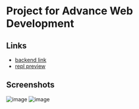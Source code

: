 # Project for Advance Web Development
## Links
- [backend link](https://github.com/ptrckstuns/lubotics-backend)
- [repl preview](https://lubotics.jyybril.repl.co/)

## Screenshots
![image](https://user-images.githubusercontent.com/70811340/122644106-14b11e80-d146-11eb-8103-32fc7e8ec922.png)
![image](https://user-images.githubusercontent.com/70811340/122648908-cf98e680-d15d-11eb-8c2a-b8a7508024af.png)
